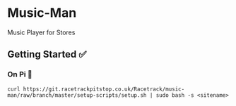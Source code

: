 # Music-Man

Music Player for Stores

## Getting Started ✅

### On Pi 🥧

```
curl https://git.racetrackpitstop.co.uk/Racetrack/music-man/raw/branch/master/setup-scripts/setup.sh | sudo bash -s <sitename>
```